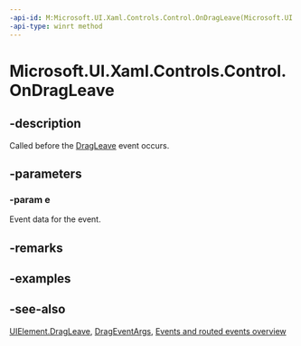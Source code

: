 ```yaml
---
-api-id: M:Microsoft.UI.Xaml.Controls.Control.OnDragLeave(Microsoft.UI.Xaml.DragEventArgs)
-api-type: winrt method
---
```


<!-- Method syntax
virtual protected void OnDragLeave(Windows.UI.Xaml.DragEventArgs e)
-->

# Microsoft.UI.Xaml.Controls.Control.OnDragLeave

## -description
Called before the [DragLeave](../microsoft.ui.xaml/uielement_dragleave.md) event occurs.

## -parameters
### -param e
Event data for the event.

## -remarks

## -examples

## -see-also
[UIElement.DragLeave](../microsoft.ui.xaml/uielement_dragleave.md), [DragEventArgs](../microsoft.ui.xaml/drageventargs.md), [Events and routed events overview](/windows/uwp/xaml-platform/events-and-routed-events-overview)
